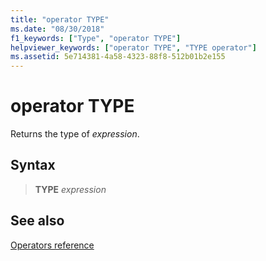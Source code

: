 ```yaml
---
title: "operator TYPE"
ms.date: "08/30/2018"
f1_keywords: ["Type", "operator TYPE"]
helpviewer_keywords: ["operator TYPE", "TYPE operator"]
ms.assetid: 5e714381-4a58-4323-88f8-512b01b2e155
---
```

# operator TYPE

Returns the type of *expression*.

## Syntax

> **TYPE** *expression*

## See also

[Operators reference](operators-reference.md)
